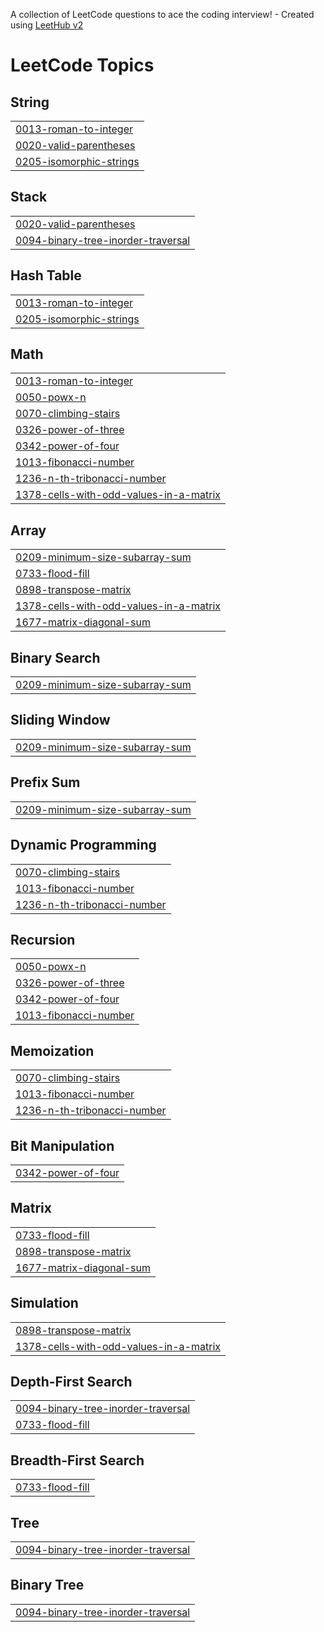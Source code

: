 A collection of LeetCode questions to ace the coding interview! - Created using [LeetHub v2](https://github.com/arunbhardwaj/LeetHub-2.0)
<!---LeetCode Topics Start-->
# LeetCode Topics
## String
|  |
| ------- |
| [0013-roman-to-integer](https://github.com/karanpatil5675/Leetcode/tree/master/0013-roman-to-integer) |
| [0020-valid-parentheses](https://github.com/karanpatil5675/Leetcode/tree/master/0020-valid-parentheses) |
| [0205-isomorphic-strings](https://github.com/karanpatil5675/Leetcode/tree/master/0205-isomorphic-strings) |
## Stack
|  |
| ------- |
| [0020-valid-parentheses](https://github.com/karanpatil5675/Leetcode/tree/master/0020-valid-parentheses) |
| [0094-binary-tree-inorder-traversal](https://github.com/karanpatil5675/Leetcode/tree/master/0094-binary-tree-inorder-traversal) |
## Hash Table
|  |
| ------- |
| [0013-roman-to-integer](https://github.com/karanpatil5675/Leetcode/tree/master/0013-roman-to-integer) |
| [0205-isomorphic-strings](https://github.com/karanpatil5675/Leetcode/tree/master/0205-isomorphic-strings) |
## Math
|  |
| ------- |
| [0013-roman-to-integer](https://github.com/karanpatil5675/Leetcode/tree/master/0013-roman-to-integer) |
| [0050-powx-n](https://github.com/karanpatil5675/Leetcode/tree/master/0050-powx-n) |
| [0070-climbing-stairs](https://github.com/karanpatil5675/Leetcode/tree/master/0070-climbing-stairs) |
| [0326-power-of-three](https://github.com/karanpatil5675/Leetcode/tree/master/0326-power-of-three) |
| [0342-power-of-four](https://github.com/karanpatil5675/Leetcode/tree/master/0342-power-of-four) |
| [1013-fibonacci-number](https://github.com/karanpatil5675/Leetcode/tree/master/1013-fibonacci-number) |
| [1236-n-th-tribonacci-number](https://github.com/karanpatil5675/Leetcode/tree/master/1236-n-th-tribonacci-number) |
| [1378-cells-with-odd-values-in-a-matrix](https://github.com/karanpatil5675/Leetcode/tree/master/1378-cells-with-odd-values-in-a-matrix) |
## Array
|  |
| ------- |
| [0209-minimum-size-subarray-sum](https://github.com/karanpatil5675/Leetcode/tree/master/0209-minimum-size-subarray-sum) |
| [0733-flood-fill](https://github.com/karanpatil5675/Leetcode/tree/master/0733-flood-fill) |
| [0898-transpose-matrix](https://github.com/karanpatil5675/Leetcode/tree/master/0898-transpose-matrix) |
| [1378-cells-with-odd-values-in-a-matrix](https://github.com/karanpatil5675/Leetcode/tree/master/1378-cells-with-odd-values-in-a-matrix) |
| [1677-matrix-diagonal-sum](https://github.com/karanpatil5675/Leetcode/tree/master/1677-matrix-diagonal-sum) |
## Binary Search
|  |
| ------- |
| [0209-minimum-size-subarray-sum](https://github.com/karanpatil5675/Leetcode/tree/master/0209-minimum-size-subarray-sum) |
## Sliding Window
|  |
| ------- |
| [0209-minimum-size-subarray-sum](https://github.com/karanpatil5675/Leetcode/tree/master/0209-minimum-size-subarray-sum) |
## Prefix Sum
|  |
| ------- |
| [0209-minimum-size-subarray-sum](https://github.com/karanpatil5675/Leetcode/tree/master/0209-minimum-size-subarray-sum) |
## Dynamic Programming
|  |
| ------- |
| [0070-climbing-stairs](https://github.com/karanpatil5675/Leetcode/tree/master/0070-climbing-stairs) |
| [1013-fibonacci-number](https://github.com/karanpatil5675/Leetcode/tree/master/1013-fibonacci-number) |
| [1236-n-th-tribonacci-number](https://github.com/karanpatil5675/Leetcode/tree/master/1236-n-th-tribonacci-number) |
## Recursion
|  |
| ------- |
| [0050-powx-n](https://github.com/karanpatil5675/Leetcode/tree/master/0050-powx-n) |
| [0326-power-of-three](https://github.com/karanpatil5675/Leetcode/tree/master/0326-power-of-three) |
| [0342-power-of-four](https://github.com/karanpatil5675/Leetcode/tree/master/0342-power-of-four) |
| [1013-fibonacci-number](https://github.com/karanpatil5675/Leetcode/tree/master/1013-fibonacci-number) |
## Memoization
|  |
| ------- |
| [0070-climbing-stairs](https://github.com/karanpatil5675/Leetcode/tree/master/0070-climbing-stairs) |
| [1013-fibonacci-number](https://github.com/karanpatil5675/Leetcode/tree/master/1013-fibonacci-number) |
| [1236-n-th-tribonacci-number](https://github.com/karanpatil5675/Leetcode/tree/master/1236-n-th-tribonacci-number) |
## Bit Manipulation
|  |
| ------- |
| [0342-power-of-four](https://github.com/karanpatil5675/Leetcode/tree/master/0342-power-of-four) |
## Matrix
|  |
| ------- |
| [0733-flood-fill](https://github.com/karanpatil5675/Leetcode/tree/master/0733-flood-fill) |
| [0898-transpose-matrix](https://github.com/karanpatil5675/Leetcode/tree/master/0898-transpose-matrix) |
| [1677-matrix-diagonal-sum](https://github.com/karanpatil5675/Leetcode/tree/master/1677-matrix-diagonal-sum) |
## Simulation
|  |
| ------- |
| [0898-transpose-matrix](https://github.com/karanpatil5675/Leetcode/tree/master/0898-transpose-matrix) |
| [1378-cells-with-odd-values-in-a-matrix](https://github.com/karanpatil5675/Leetcode/tree/master/1378-cells-with-odd-values-in-a-matrix) |
## Depth-First Search
|  |
| ------- |
| [0094-binary-tree-inorder-traversal](https://github.com/karanpatil5675/Leetcode/tree/master/0094-binary-tree-inorder-traversal) |
| [0733-flood-fill](https://github.com/karanpatil5675/Leetcode/tree/master/0733-flood-fill) |
## Breadth-First Search
|  |
| ------- |
| [0733-flood-fill](https://github.com/karanpatil5675/Leetcode/tree/master/0733-flood-fill) |
## Tree
|  |
| ------- |
| [0094-binary-tree-inorder-traversal](https://github.com/karanpatil5675/Leetcode/tree/master/0094-binary-tree-inorder-traversal) |
## Binary Tree
|  |
| ------- |
| [0094-binary-tree-inorder-traversal](https://github.com/karanpatil5675/Leetcode/tree/master/0094-binary-tree-inorder-traversal) |
<!---LeetCode Topics End-->